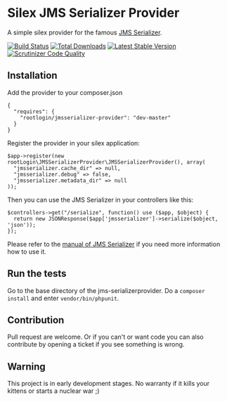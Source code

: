 Silex JMS Serializer Provider
=============================

A simple silex provider for the famous [JMS Serializer](http://jmsyst.com/libs/serializer).

[![Build Status](https://api.travis-ci.org/chrootlogin/jms-serializerprovider.png?branch=master)](https://travis-ci.org/chrootlogin/jms-serializerprovider)
[![Total Downloads](https://poser.pugx.org/rootlogin/jms-serializerprovider/downloads.png)](https://packagist.org/packages/rootlogin/jms-serializerprovider)
[![Latest Stable Version](https://poser.pugx.org/rootlogin/jms-serializerprovider/v/stable.png)](https://packagist.org/packages/rootlogin/jms-serializerprovider)
[![Scrutinizer Code Quality](https://scrutinizer-ci.com/g/chrootlogin/jms-serializerprovider/badges/quality-score.png?b=master)](https://scrutinizer-ci.com/g/chrootlogin/jms-serializerprovider/?branch=master)

Installation
------------

Add the provider to your composer.json
``` {.json}
{
  "requires": {
    "rootlogin/jmsserializer-provider": "dev-master"
  }
}
```

Register the provider in your silex application:
``` {.php}
$app->register(new rootLogin\JMSSerializerProvider\JMSSerializerProvider(), array(
  "jmsserializer.cache_dir" => null,
  "jmsserializer.debug" => false,
  "jmsserializer.metadata_dir" => null
));
```

Then you can use the JMS Serializer in your controllers like this:
``` {.php}
$controllers->get("/serialize", function() use ($app, $object) {
  return new JSONResponse($app['jmsserializer']->serialize($object, 'json'));
});
```

Please refer to the [manual of JMS Serializer](http://jmsyst.com/libs/serializer) if you need more information how to use it.

Run the tests
-------------
Go to the base directory of the jms-serializerprovider. Do a `composer install` and enter `vendor/bin/phpunit`.


Contribution
------------
Pull request are welcome. Or if you can't or want code you can also contribute by opening a ticket if you see something is wrong.

Warning
-------
This project is in early development stages. No warranty if it kills your kittens or starts a nuclear war ;)
